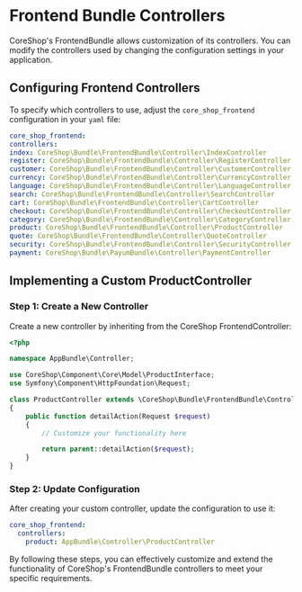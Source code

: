 # Frontend Bundle Controllers

CoreShop's FrontendBundle allows customization of its controllers. You can modify the controllers used by changing the
configuration settings in your application.

## Configuring Frontend Controllers

To specify which controllers to use, adjust the `core_shop_frontend` configuration in your `yaml` file:

```yaml
core_shop_frontend:
controllers:
index: CoreShop\Bundle\FrontendBundle\Controller\IndexController
register: CoreShop\Bundle\FrontendBundle\Controller\RegisterController
customer: CoreShop\Bundle\FrontendBundle\Controller\CustomerController
currency: CoreShop\Bundle\FrontendBundle\Controller\CurrencyController
language: CoreShop\Bundle\FrontendBundle\Controller\LanguageController
search: CoreShop\Bundle\FrontendBundle\Controller\SearchController
cart: CoreShop\Bundle\FrontendBundle\Controller\CartController
checkout: CoreShop\Bundle\FrontendBundle\Controller\CheckoutController
category: CoreShop\Bundle\FrontendBundle\Controller\CategoryController
product: CoreShop\Bundle\FrontendBundle\Controller\ProductController
quote: CoreShop\Bundle\FrontendBundle\Controller\QuoteController
security: CoreShop\Bundle\FrontendBundle\Controller\SecurityController
payment: CoreShop\Bundle\PayumBundle\Controller\PaymentController
```

## Implementing a Custom ProductController

### Step 1: Create a New Controller

Create a new controller by inheriting from the CoreShop FrontendController:

```php
<?php

namespace AppBundle\Controller;

use CoreShop\Component\Core\Model\ProductInterface;
use Symfony\Component\HttpFoundation\Request;

class ProductController extends \CoreShop\Bundle\FrontendBundle\Controller\ProductController
{
    public function detailAction(Request $request)
    {
        // Customize your functionality here

        return parent::detailAction($request);
    }
}
```

### Step 2: Update Configuration

After creating your custom controller, update the configuration to use it:

```yaml
core_shop_frontend:
  controllers:
    product: AppBundle\Controller\ProductController
```

By following these steps, you can effectively customize and extend the functionality of CoreShop's FrontendBundle
controllers to meet your specific requirements.

